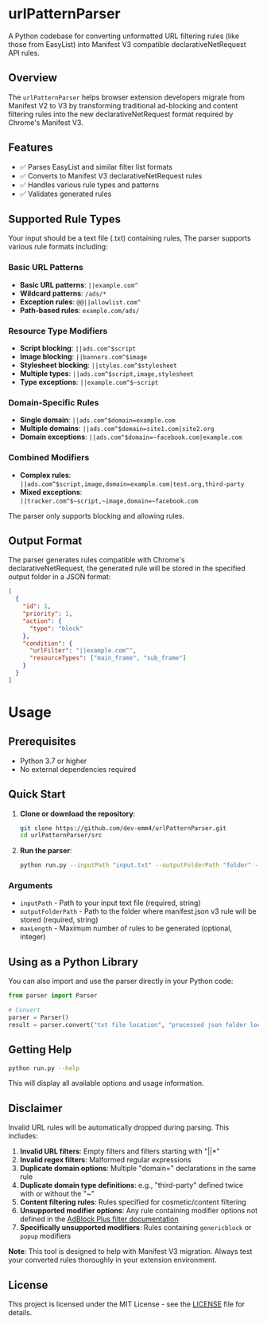 # urlPatternParser

A Python codebase for converting unformatted URL filtering rules (like those from EasyList) into Manifest V3 compatible declarativeNetRequest API rules.

## Overview

The `urlPatternParser` helps browser extension developers migrate from Manifest V2 to V3 by transforming traditional ad-blocking and content filtering rules into the new declarativeNetRequest format required by Chrome's Manifest V3.

## Features

- ✅ Parses EasyList and similar filter list formats
- ✅ Converts to Manifest V3 declarativeNetRequest rules
- ✅ Handles various rule types and patterns
- ✅ Validates generated rules

## Supported Rule Types
Your input should be a text file (.txt) containing rules, The parser supports various rule formats including:

### Basic URL Patterns
- **Basic URL patterns**: `||example.com^`
- **Wildcard patterns**: `/ads/*`
- **Exception rules**: `@@||allowlist.com^`
- **Path-based rules**: `example.com/ads/`

### Resource Type Modifiers
- **Script blocking**: `||ads.com^$script`
- **Image blocking**: `||banners.com^$image`
- **Stylesheet blocking**: `||styles.com^$stylesheet`
- **Multiple types**: `||ads.com^$script,image,stylesheet`
- **Type exceptions**: `||example.com^$~script`

### Domain-Specific Rules
- **Single domain**: `||ads.com^$domain=example.com`
- **Multiple domains**: `||ads.com^$domain=site1.com|site2.org`
- **Domain exceptions**: `||ads.com^$domain=~facebook.com|example.com`

### Combined Modifiers
- **Complex rules**: `||ads.com^$script,image,domain=example.com|test.org,third-party`
- **Mixed exceptions**: `||tracker.com^$~script,~image,domain=~facebook.com`

The parser only supports blocking and allowing rules.

## Output Format
The parser generates rules compatible with Chrome's declarativeNetRequest, the generated rule will be stored in the specified output folder in a JSON format:

```json
[
  {
    "id": 1,
    "priority": 1,
    "action": {
      "type": "block"
    },
    "condition": {
      "urlFilter": "||example.com^",
      "resourceTypes": ["main_frame", "sub_frame"]
    }
  }
]
```

# Usage

## Prerequisites
- Python 3.7 or higher
- No external dependencies required

## Quick Start

1. **Clone or download the repository**:
   ```bash
   git clone https://github.com/dev-emm4/urlPatternParser.git
   cd urlPatternParser/src
   ```

2. **Run the parser**:
   ```bash
   python run.py --inputPath "input.txt" --outputFolderPath "folder" --maxLength 30000
   ```

### Arguments

- `inputPath` - Path to your input text file (required, string)
- `outputFolderPath` - Path to the folder where manifest.json v3 rule will be stored (required, string)
- `maxLength` - Maximum number of rules to be generated (optional, integer)

## Using as a Python Library

You can also import and use the parser directly in your Python code:

```python
from parser import Parser

# Convert
parser = Parser()
result = parser.convert("txt file location", "processed json folder location", 30000)
```

## Getting Help

```bash
python run.py --help
```

This will display all available options and usage information.

## Disclaimer

Invalid URL rules will be automatically dropped during parsing. This includes:

1. **Invalid URL filters**: Empty filters and filters starting with "||*"
2. **Invalid regex filters**: Malformed regular expressions
3. **Duplicate domain options**: Multiple "domain=" declarations in the same rule
4. **Duplicate domain type definitions**: e.g., "third-party" defined twice with or without the "~"
5. **Content filtering rules**: Rules specified for cosmetic/content filtering
6. **Unsupported modifier options**: Any rule containing modifier options not defined in the [AdBlock Plus filter documentation](https://help.adblockplus.org/hc/en-us/articles/360062733293-How-to-write-filters)
7. **Specifically unsupported modifiers**: Rules containing `genericblock` or `popup` modifiers

**Note**: This tool is designed to help with Manifest V3 migration. Always test your converted rules thoroughly in your extension environment.

## License

This project is licensed under the MIT License - see the [LICENSE](LICENSE) file for details.